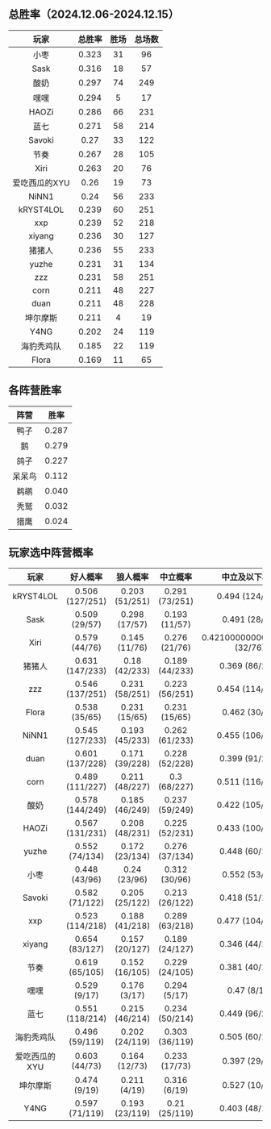 ## 总胜率（2024.12.06-2024.12.15）

| 玩家 | 总胜率 | 胜场 | 总场数 |
|:-----:|:-----:|:-----:|:-----:|
| 小枣 | 0.323 | 31 | 96 |
| Sask | 0.316 | 18 | 57 |
| 酸奶 | 0.297 | 74 | 249 |
| 嘿嘿 | 0.294 | 5 | 17 |
| HAOZi | 0.286 | 66 | 231 |
| 蓝七 | 0.271 | 58 | 214 |
| Savoki | 0.27 | 33 | 122 |
| 节奏 | 0.267 | 28 | 105 |
| Xiri | 0.263 | 20 | 76 |
| 爱吃西瓜的XYU | 0.26 | 19 | 73 |
| NiNN1 | 0.24 | 56 | 233 |
| kRYST4LOL | 0.239 | 60 | 251 |
| xxp | 0.239 | 52 | 218 |
| xiyang | 0.236 | 30 | 127 |
| 猪猪人 | 0.236 | 55 | 233 |
| yuzhe | 0.231 | 31 | 134 |
| zzz | 0.231 | 58 | 251 |
| corn | 0.211 | 48 | 227 |
| duan | 0.211 | 48 | 228 |
| 坤尔摩斯 | 0.211 | 4 | 19 |
| Y4NG | 0.202 | 24 | 119 |
| 海豹秃鸡队 | 0.185 | 22 | 119 |
| Flora | 0.169 | 11 | 65 |

## 各阵营胜率

| 阵营 | 胜率 |
|:-----:|:-----:|
| 鸭子 | 0.287 |
| 鹅 | 0.279 |
| 鸽子 | 0.227 |
| 呆呆鸟 | 0.112 |
| 鹈鹕 | 0.040 |
| 秃鹫 | 0.032 |
| 猎鹰 | 0.024 |

## 玩家选中阵营概率

| 玩家 | 好人概率 | 狼人概率 | 中立概率 | 中立及以下概率 | 带刀概率 |
|:-----:|:-----:|:-----:|:-----:|:-----:|:-----:|
| kRYST4LOL | 0.506 (127/251) | 0.203 (51/251) | 0.291 (73/251) | 0.494 (124/251) | 0.43 (108/251) |
| Sask | 0.509 (29/57) | 0.298 (17/57) | 0.193 (11/57) | 0.491 (28/57) | 0.439 (25/57) |
| Xiri | 0.579 (44/76) | 0.145 (11/76) | 0.276 (21/76) | 0.42100000000000004 (32/76) | 0.329 (25/76) |
| 猪猪人 | 0.631 (147/233) | 0.18 (42/233) | 0.189 (44/233) | 0.369 (86/233) | 0.429 (100/233) |
| zzz | 0.546 (137/251) | 0.231 (58/251) | 0.223 (56/251) | 0.454 (114/251) | 0.446 (112/251) |
| Flora | 0.538 (35/65) | 0.231 (15/65) | 0.231 (15/65) | 0.462 (30/65) | 0.385 (25/65) |
| NiNN1 | 0.545 (127/233) | 0.193 (45/233) | 0.262 (61/233) | 0.455 (106/233) | 0.373 (87/233) |
| duan | 0.601 (137/228) | 0.171 (39/228) | 0.228 (52/228) | 0.399 (91/228) | 0.368 (84/228) |
| corn | 0.489 (111/227) | 0.211 (48/227) | 0.3 (68/227) | 0.511 (116/227) | 0.449 (102/227) |
| 酸奶 | 0.578 (144/249) | 0.185 (46/249) | 0.237 (59/249) | 0.422 (105/249) | 0.39 (97/249) |
| HAOZi | 0.567 (131/231) | 0.208 (48/231) | 0.225 (52/231) | 0.433 (100/231) | 0.468 (108/231) |
| yuzhe | 0.552 (74/134) | 0.172 (23/134) | 0.276 (37/134) | 0.448 (60/134) | 0.358 (48/134) |
| 小枣 | 0.448 (43/96) | 0.24 (23/96) | 0.312 (30/96) | 0.552 (53/96) | 0.448 (43/96) |
| Savoki | 0.582 (71/122) | 0.205 (25/122) | 0.213 (26/122) | 0.418 (51/122) | 0.426 (52/122) |
| xxp | 0.523 (114/218) | 0.188 (41/218) | 0.289 (63/218) | 0.477 (104/218) | 0.385 (84/218) |
| xiyang | 0.654 (83/127) | 0.157 (20/127) | 0.189 (24/127) | 0.346 (44/127) | 0.339 (43/127) |
| 节奏 | 0.619 (65/105) | 0.152 (16/105) | 0.229 (24/105) | 0.381 (40/105) | 0.362 (38/105) |
| 嘿嘿 | 0.529 (9/17) | 0.176 (3/17) | 0.294 (5/17) | 0.47 (8/17) | 0.471 (8/17) |
| 蓝七 | 0.551 (118/214) | 0.215 (46/214) | 0.234 (50/214) | 0.449 (96/214) | 0.453 (97/214) |
| 海豹秃鸡队 | 0.496 (59/119) | 0.202 (24/119) | 0.303 (36/119) | 0.505 (60/119) | 0.378 (45/119) |
| 爱吃西瓜的XYU | 0.603 (44/73) | 0.164 (12/73) | 0.233 (17/73) | 0.397 (29/73) | 0.342 (25/73) |
| 坤尔摩斯 | 0.474 (9/19) | 0.211 (4/19) | 0.316 (6/19) | 0.527 (10/19) | 0.421 (8/19) |
| Y4NG | 0.597 (71/119) | 0.193 (23/119) | 0.21 (25/119) | 0.403 (48/119) | 0.361 (43/119) |